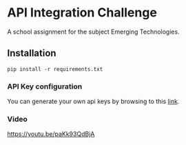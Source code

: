 # API Integration Challenge
A school assignment for the subject Emerging Technologies. 

## Installation
`pip install -r requirements.txt`

### API Key configuration
You can generate your own api keys by browsing to this [link](https://developer.spotify.com/dashboard/login).

### Video
https://youtu.be/paKk93QdBjA
